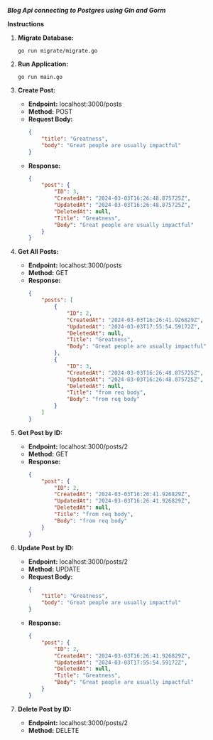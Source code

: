 ***Blog Api connecting to Postgres using Gin and Gorm***

**Instructions**

1. **Migrate Database:** 
    ```
    go run migrate/migrate.go
    ```

2. **Run Application:**
    ```
    go run main.go
    ```

3. **Create Post:**
    - **Endpoint:** localhost:3000/posts
    - **Method:** POST
    - **Request Body:**
        ```json
        {
            "title": "Greatness",
            "body": "Great people are usually impactful"
        }
        ```
    - **Response:**
        ```json
        {
            "post": {
                "ID": 3,
                "CreatedAt": "2024-03-03T16:26:48.875725Z",
                "UpdatedAt": "2024-03-03T16:26:48.875725Z",
                "DeletedAt": null,
                "Title": "Greatness",
                "Body": "Great people are usually impactful"
            }
        }
        ```

4. **Get All Posts:**
    - **Endpoint:** localhost:3000/posts
    - **Method:** GET
    - **Response:**
        ```json
        {
            "posts": [
                {
                    "ID": 2,
                    "CreatedAt": "2024-03-03T16:26:41.926829Z",
                    "UpdatedAt": "2024-03-03T17:55:54.59172Z",
                    "DeletedAt": null,
                    "Title": "Greatness",
                    "Body": "Great people are usually impactful"
                },
                {
                    "ID": 3,
                    "CreatedAt": "2024-03-03T16:26:48.875725Z",
                    "UpdatedAt": "2024-03-03T16:26:48.875725Z",
                    "DeletedAt": null,
                    "Title": "from req body",
                    "Body": "from req body"
                }
            ]
        }
        ```

5. **Get Post by ID:**
    - **Endpoint:** localhost:3000/posts/2
    - **Method:** GET
    - **Response:**
        ```json
        {
            "post": {
                "ID": 2,
                "CreatedAt": "2024-03-03T16:26:41.926829Z",
                "UpdatedAt": "2024-03-03T16:26:41.926829Z",
                "DeletedAt": null,
                "Title": "from req body",
                "Body": "from req body"
            }
        }
        ```

6. **Update Post by ID:**
    - **Endpoint:** localhost:3000/posts/2
    - **Method:** UPDATE
    - **Request Body:**
        ```json
        {
            "title": "Greatness",
            "body": "Great people are usually impactful"
        }
        ```
    - **Response:**
        ```json
        {
            "post": {
                "ID": 2,
                "CreatedAt": "2024-03-03T16:26:41.926829Z",
                "UpdatedAt": "2024-03-03T17:55:54.59172Z",
                "DeletedAt": null,
                "Title": "Greatness",
                "Body": "Great people are usually impactful"
            }
        }
        ```

7. **Delete Post by ID:**
    - **Endpoint:** localhost:3000/posts/2
    - **Method:** DELETE
